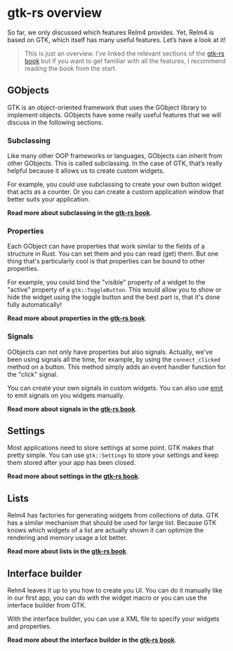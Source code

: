 # gtk-rs overview

So far, we only discussed which features Relm4 provides. Yet, Relm4 is based on GTK, which itself has many useful features. Let’s have a look at it!

> This is just an overview. I’ve linked the relevant sections of the [gtk-rs book](https://gtk-rs.org/gtk4-rs/git/book/) but if you want to get familiar with all the features, I recommend reading the book from the start.

## GObjects

GTK is an object-oriented framework that uses the GObject library to implement objects. GObjects have some really useful features that we will discuss in the following sections.

### Subclassing

Like many other OOP frameworks or languages, GObjects can inherit from other GObjects. This is called subclassing. In the case of GTK, that’s really helpful because it allows us to create custom widgets. 

For example, you could use subclassing to create your own button widget that acts as a counter. Or you can create a custom application window that better suits your application.

**Read more about subclassing in the [gtk-rs book](https://gtk-rs.org/gtk4-rs/git/book/gobject_subclassing.html)**.

### Properties

Each GObject can have properties that work similar to the fields of a structure in Rust. You can set them and you can read (get) them. But one thing that's particularly cool is that properties can be bound to other properties.

For example, you could bind the "visible" property of a widget to the "active" property of a `gtk::ToggleButton`. This would allow you to show or hide the widget using the toggle button and the best part is, that it's done fully automatically!

**Read more about properties in the [gtk-rs book](https://gtk-rs.org/gtk4-rs/git/book/gobject_properties.html)**.

### Signals

GObjects can not only have properties but also signals. Actually, we've been using signals all the time, for example, by using the `connect_clicked` method on a button. This method simply adds an event handler function for the "click" signal.

You can create your own signals in custom widgets. You can also use [emit](https://gtk-rs.org/gtk-rs-core/git/docs/glib/object/trait.ObjectExt.html#tymethod.emit) to emit signals on you widgets manually.

**Read more about signals in the [gtk-rs book](https://gtk-rs.org/gtk4-rs/git/book/gobject_signals.html)**.

## Settings

Most applications need to store settings at some point. GTK makes that pretty simple. You can use `gtk::Settings` to store your settings and keep them stored after your app has been closed.

**Read more about settings in the [gtk-rs book](https://gtk-rs.org/gtk4-rs/git/book/settings.html)**.

## Lists

Relm4 has factories for generating widgets from collections of data. GTK has a similar mechanism that should be used for large list. Because GTK knows which widgets of a list are actually shown it can optimize the rendering and memory usage a lot better.

**Read more about lists in the [gtk-rs book](https://gtk-rs.org/gtk4-rs/git/book/lists.html)**.

## Interface builder

Relm4 leaves it up to you how to create you UI. You can do it manually like in our first app, you can do with the widget macro or you can use the interface builder from GTK.

With the interface builder, you can use a XML file to specify your widgets and properties.

**Read more about the interface builder in the [gtk-rs book](https://gtk-rs.org/gtk4-rs/git/book/interface_builder.html)**.